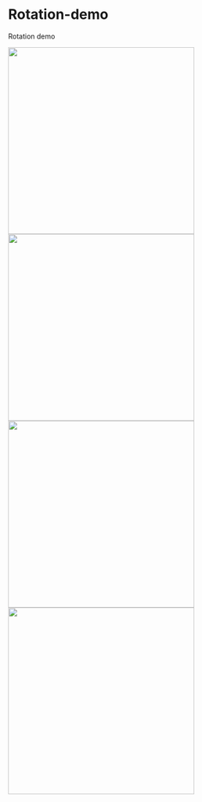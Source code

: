 # Rotation-demo

Rotation demo

<img src="./demo1.gif" width=380 height=380>

<img src="./demo2.gif" width=380 height=380>

<img src="./demo3.gif" width=380 height=380>

<img src="./demo4.gif" width=380 height=380>
